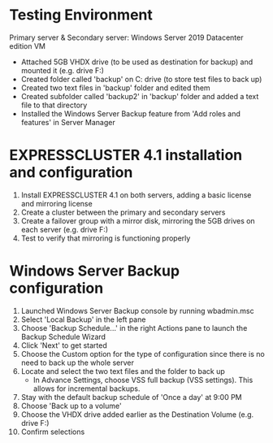 # Testing Environment
Primary server & Secondary server: Windows Server 2019 Datacenter edition VM
- Attached 5GB VHDX drive (to be used as destination for backup) and mounted it (e.g. drive F:)
- Created folder called 'backup' on C: drive (to store test files to back up)
- Created two text files in 'backup' folder and edited them
- Created subfolder called 'backup2' in 'backup' folder and added a text file to that directory
- Installed the Windows Server Backup feature from 'Add roles and features' in Server Manager

# EXPRESSCLUSTER 4.1 installation and configuration
1. Install EXPRESSCLUSTER 4.1 on both servers, adding a basic license and mirroring license
2. Create a cluster between the primary and secondary servers
3. Create a failover group with a mirror disk, mirroring the 5GB drives on each server (e.g. drive F:)
4. Test to verify that mirroring is functioning properly

# Windows Server Backup configuration
1. Launched Windows Server Backup console by running wbadmin.msc
2. Select 'Local Backup' in the left pane
3. Choose 'Backup Schedule...' in the right Actions pane to launch the Backup Schedule Wizard
4. Click 'Next' to get started
5. Choose the Custom option for the type of configuration since there is no need to back up the whole server
6. Locate and select the two text files and the folder to back up
   - In Advance Settings, choose VSS full backup (VSS settings). This allows for incremental backups.
7. Stay with the default backup schedule of 'Once a day' at 9:00 PM
8. Choose 'Back up to a volume'
9. Choose the VHDX drive added earlier as the Destination Volume (e.g. drive F:)
10. Confirm selections

